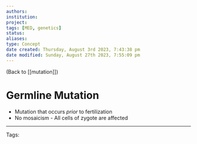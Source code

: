 ```yaml
---
authors: 
institution: 
project: 
tags: [MED, genetics]
status: 
aliases: 
type: Concept
date created: Thursday, August 3rd 2023, 7:43:38 pm
date modified: Sunday, August 27th 2023, 7:55:09 pm
---
```


(Back to [[mutation]])

#  Germline Mutation

- Mutation that occurs _prior_ to fertilization
- No mosaicism - All cells of zygote are affected

---
Tags: